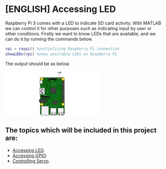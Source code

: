# [ENGLISH] Accessing LED
Raspberry Pi 3 comes with a LED to indicate SD card activity. With MATLAB we can control it for other purposes such as indicating input by user or other conditions. Firstly we want to know LEDs that are available, and we can do it by running the commands below.

```matlab
rpi = raspi() %initializing Raspberry Pi connection
showLEDs(rpi) %show available LEDs on Raspberry Pi
```

The output should be as below.

<img src="/images/leds.jpg" width="300">

## The topics which will be included in this project are:
* [Accessing LED](/11_MATLAB_Support_Package).
* [Accessing GPIO](/11_MATLAB_Support_Package).
* [Controlling Servo](/11_MATLAB_Support_Package).
